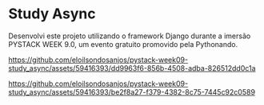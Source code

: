 # Study Async

Desenvolvi este projeto utilizando o framework Django durante a imersão PYSTACK WEEK 9.0, um evento gratuito promovido pela Pythonando.


https://github.com/eloilsondosanjos/pystack-week09-study_async/assets/59416393/dd9963f6-856b-4508-adba-826512dd0c1a

https://github.com/eloilsondosanjos/pystack-week09-study_async/assets/59416393/be2f8a27-f379-4382-8c75-7445c92c0589

